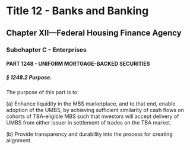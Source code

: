 
# Title 12 - Banks and Banking
## Chapter XII—Federal Housing Finance Agency
### Subchapter C - Enterprises
#### PART 1248 - UNIFORM MORTGAGE-BACKED SECURITIES
##### § 1248.2 Purpose.

The purpose of this part is to:

(a) Enhance liquidity in the MBS marketplace, and to that end, enable adoption of the UMBS, by achieving sufficient similarity of cash flows on cohorts of TBA-eligible MBS such that investors will accept delivery of UMBS from either issuer in settlement of trades on the TBA market.

(b) Provide transparency and durability into the process for creating alignment.
